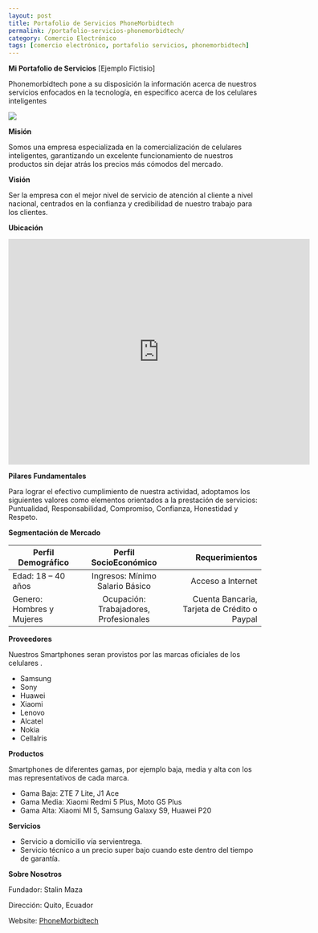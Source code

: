 ```yaml
---
layout: post
title: Portafolio de Servicios PhoneMorbidtech
permalink: /portafolio-servicios-phonemorbidtech/
category: Comercio Electrónico
tags: [comercio electrónico, portafolio servicios, phonemorbidtech]
---
```


**Mi Portafolio de Servicios** [Ejemplo Fictisio]

Phonemorbidtech pone a su disposición la información acerca de nuestros servicios enfocados en la tecnología,
en especifico acerca de los celulares inteligentes

<img src="{{ site.baseurl }}/images/portafolio-phm-1.jpg"/>

**Misión**

Somos una empresa especializada en la comercialización de celulares inteligentes,
garantizando un excelente funcionamiento de nuestros productos sin dejar 
atrás los precios más cómodos del mercado.

**Visión**

Ser la empresa con el mejor nivel de servicio de atención al cliente a nivel nacional, centrados en la confianza
y credibilidad de nuestro trabajo para los clientes.

**Ubicación**

<iframe src="https://www.google.com/maps/embed?pb=!1m10!1m8!1m3!1d2372.3581256317707!2d-78.4337532167148!3d-0.07516478539415822!3m2!1i1024!2i768!4f13.1!5e0!3m2!1ses-419!2sec!4v1545102779449" width="600" height="450" frameborder="0" style="border:0" allowfullscreen></iframe>
<br/>

**Pilares Fundamentales**

Para lograr el efectivo cumplimiento de nuestra actividad, adoptamos los siguientes valores 
como elementos orientados a la prestación de servicios: Puntualidad, Responsabilidad,
Compromiso, Confianza, Honestidad y Respeto.

**Segmentación de Mercado**

| Perfil Demográfico   | Perfil SocioEconómico | Requerimientos|
| ------------- |:-------------:| -------:|
| Edad: 18 – 40 años | Ingresos: Mínimo Salario Básico  | Acceso a Internet |
| Genero: Hombres y Mujeres | Ocupación: Trabajadores, Profesionales | Cuenta Bancaria, Tarjeta de Crédito o Paypal |

**Proveedores**

Nuestros Smartphones seran provistos por las marcas oficiales de los celulares .

- Samsung
- Sony
- Huawei
- Xiaomi
- Lenovo
- Alcatel
- Nokia
- CellaIris

**Productos**

Smartphones de diferentes gamas, por ejemplo baja, media y alta con los mas representativos de cada marca.

- Gama Baja: ZTE 7 Lite, J1 Ace
- Gama Media: Xiaomi Redmi 5 Plus, Moto G5 Plus
- Gama Alta: Xiaomi MI 5, Samsung Galaxy S9, Huawei P20

**Servicios**

- Servicio a domicilio vía servientrega.
- Servicio técnico a un precio super bajo cuando este dentro del tiempo de garantía.

**Sobre Nosotros**

Fundador: Stalin Maza

Dirección: Quito, Ecuador

Website: <a href="https://phonemorbidtech.blogspot.com/" target="_blank">PhoneMorbidtech</a>




